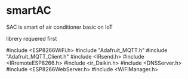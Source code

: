 # smartAC
SAC is smart of air conditioner basic on IoT

librery requered first

#include <ESP8266WiFi.h>
#include "Adafruit_MQTT.h"
#include "Adafruit_MQTT_Client.h"
#include <IRsend.h>
#include <IRremoteESP8266.h>
#include <ir_Daikin.h>
#include <DNSServer.h>
#include <ESP8266WebServer.h>
#include <WiFiManager.h> 

